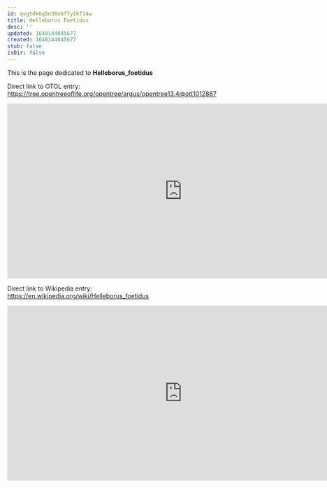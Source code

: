 ```yaml
---
id: qvgtdk6q5n38n6f7y1kf14w
title: Helleborus Foetidus
desc: ''
updated: 1648144045677
created: 1648144045677
stub: false
isDir: false
---
```

This is the page dedicated to **Helleborus_foetidus**


Direct link to OTOL entry: https://tree.opentreeoflife.org/opentree/argus/opentree13.4@ott1012867



<html>
    <body>
    <iframe src="https://tree.opentreeoflife.org/opentree/argus/opentree13.4@ott1012867"
    width="800" height="400" frameborder="0" allowfullscreen> </iframe>
    </body>
</html>
    


Direct link to Wikipedia entry: https://en.wikipedia.org/wiki/Helleborus_foetidus



<html>
    <body>
    <iframe src="https://en.wikipedia.org/wiki/Helleborus_foetidus"
    width="800" height="400" frameborder="0" allowfullscreen> </iframe>
    </body>
</html>
    

